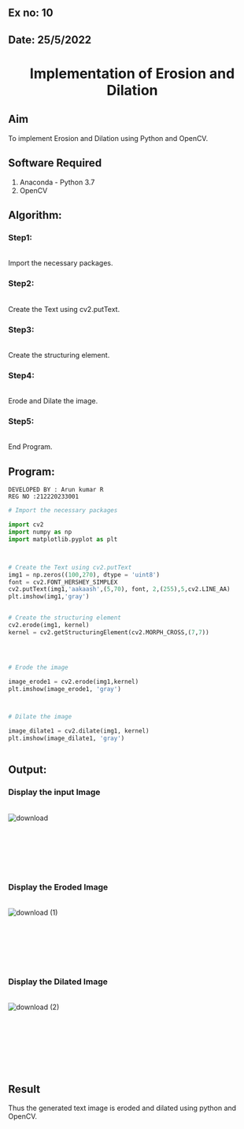 ## Ex no: 10
## Date: 25/5/2022
# <p align="center">Implementation of Erosion and Dilation

## Aim
To implement Erosion and Dilation using Python and OpenCV.
## Software Required
1. Anaconda - Python 3.7
2. OpenCV
## Algorithm:
### Step1:
<br>Import the necessary packages.


### Step2:
<br>Create the Text using cv2.putText.

### Step3:
<br>Create the structuring element.

### Step4:
<br>Erode and Dilate the image.

### Step5:
<br>End Program.

 
## Program:
```
DEVELOPED BY : Arun kumar R
REG NO :212220233001
```

``` Python
# Import the necessary packages

import cv2
import numpy as np
import matplotlib.pyplot as plt



# Create the Text using cv2.putText
img1 = np.zeros((100,270), dtype = 'uint8')
font = cv2.FONT_HERSHEY_SIMPLEX
cv2.putText(img1,'aakaash',(5,70), font, 2,(255),5,cv2.LINE_AA)
plt.imshow(img1,'gray')


# Create the structuring element
cv2.erode(img1, kernel)
kernel = cv2.getStructuringElement(cv2.MORPH_CROSS,(7,7))




# Erode the image

image_erode1 = cv2.erode(img1,kernel)
plt.imshow(image_erode1, 'gray')



# Dilate the image

image_dilate1 = cv2.dilate(img1, kernel)
plt.imshow(image_dilate1, 'gray')



```
## Output:

### Display the input Image
<br>![download](https://user-images.githubusercontent.com/70016683/235285567-67d80848-c7dc-42b5-852f-e8f62f77cd52.png)


<br>
<br>
<br>
<br>
<br>

### Display the Eroded Image
<br>![download (1)](https://user-images.githubusercontent.com/70016683/235285579-ea996e26-426a-4ecf-8ad0-38396abfb8b0.png)


<br>
<br>
<br>
<br>
<br>

### Display the Dilated Image
<br>![download (2)](https://user-images.githubusercontent.com/70016683/235285598-117573ef-bbae-4ab0-a51a-98c5fd3473bf.png)


<br>
<br>
<br>
<br>
<br>
<br>

## Result
Thus the generated text image is eroded and dilated using python and OpenCV.

